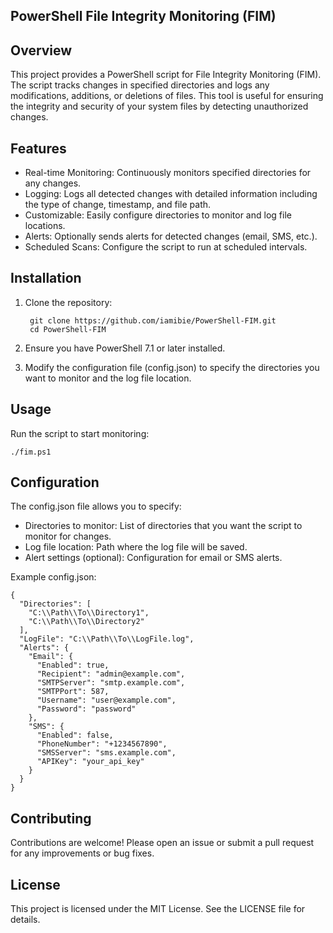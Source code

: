 ## PowerShell File Integrity Monitoring (FIM)


## Overview
This project provides a PowerShell script for File Integrity Monitoring (FIM). The script tracks changes in specified directories and logs any modifications, additions, or deletions of files. This tool is useful for ensuring the integrity and security of your system files by detecting unauthorized changes.

## Features
- Real-time Monitoring: Continuously monitors specified directories for any changes.
- Logging: Logs all detected changes with detailed information including the type of change, timestamp, and file path.
- Customizable: Easily configure directories to monitor and log file locations.
- Alerts: Optionally sends alerts for detected changes (email, SMS, etc.).
- Scheduled Scans: Configure the script to run at scheduled intervals.

## Installation
1. Clone the repository:
    
        git clone https://github.com/iamibie/PowerShell-FIM.git
        cd PowerShell-FIM
2. Ensure you have PowerShell 7.1 or later installed.

3. Modify the configuration file (config.json) to specify the directories you want to monitor and the log file location.

## Usage
Run the script to start monitoring:

    ./fim.ps1
## Configuration
The config.json file allows you to specify:
  - Directories to monitor: List of directories that you want the script to monitor for changes.
  - Log file location: Path where the log file will be saved.
  - Alert settings (optional): Configuration for email or SMS alerts.

Example config.json:

    {
      "Directories": [
        "C:\\Path\\To\\Directory1",
        "C:\\Path\\To\\Directory2"
      ],
      "LogFile": "C:\\Path\\To\\LogFile.log",
      "Alerts": {
        "Email": {
          "Enabled": true,
          "Recipient": "admin@example.com",
          "SMTPServer": "smtp.example.com",
          "SMTPPort": 587,
          "Username": "user@example.com",
          "Password": "password"
        },
        "SMS": {
          "Enabled": false,
          "PhoneNumber": "+1234567890",
          "SMSServer": "sms.example.com",
          "APIKey": "your_api_key"
        }
      }
    }
## Contributing
Contributions are welcome! Please open an issue or submit a pull request for any improvements or bug fixes.

## License
This project is licensed under the MIT License. See the LICENSE file for details.
